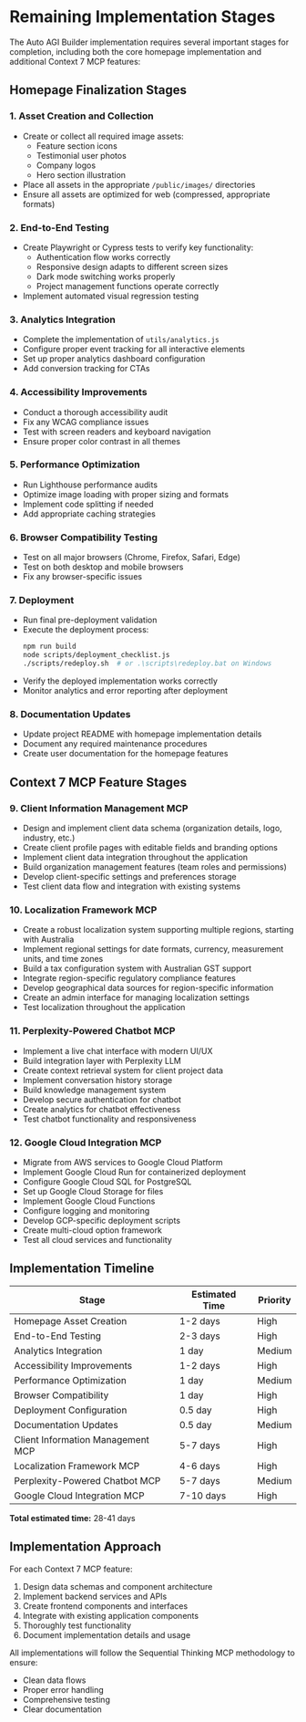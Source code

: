 # Remaining Implementation Stages

The Auto AGI Builder implementation requires several important stages for completion, including both the core homepage implementation and additional Context 7 MCP features:

## Homepage Finalization Stages

### 1. Asset Creation and Collection

- Create or collect all required image assets:
  - Feature section icons 
  - Testimonial user photos
  - Company logos
  - Hero section illustration
- Place all assets in the appropriate `/public/images/` directories
- Ensure all assets are optimized for web (compressed, appropriate formats)

### 2. End-to-End Testing

- Create Playwright or Cypress tests to verify key functionality:
  - Authentication flow works correctly
  - Responsive design adapts to different screen sizes
  - Dark mode switching works properly
  - Project management functions operate correctly
- Implement automated visual regression testing

### 3. Analytics Integration

- Complete the implementation of `utils/analytics.js`
- Configure proper event tracking for all interactive elements
- Set up proper analytics dashboard configuration
- Add conversion tracking for CTAs

### 4. Accessibility Improvements

- Conduct a thorough accessibility audit
- Fix any WCAG compliance issues
- Test with screen readers and keyboard navigation
- Ensure proper color contrast in all themes

### 5. Performance Optimization

- Run Lighthouse performance audits
- Optimize image loading with proper sizing and formats
- Implement code splitting if needed
- Add appropriate caching strategies

### 6. Browser Compatibility Testing

- Test on all major browsers (Chrome, Firefox, Safari, Edge)
- Test on both desktop and mobile browsers
- Fix any browser-specific issues

### 7. Deployment

- Run final pre-deployment validation
- Execute the deployment process:
  ```bash
  npm run build
  node scripts/deployment_checklist.js
  ./scripts/redeploy.sh  # or .\scripts\redeploy.bat on Windows
  ```
- Verify the deployed implementation works correctly
- Monitor analytics and error reporting after deployment

### 8. Documentation Updates

- Update project README with homepage implementation details
- Document any required maintenance procedures
- Create user documentation for the homepage features

## Context 7 MCP Feature Stages

### 9. Client Information Management MCP

- Design and implement client data schema (organization details, logo, industry, etc.)
- Create client profile pages with editable fields and branding options
- Implement client data integration throughout the application
- Build organization management features (team roles and permissions)
- Develop client-specific settings and preferences storage
- Test client data flow and integration with existing systems

### 10. Localization Framework MCP

- Create a robust localization system supporting multiple regions, starting with Australia
- Implement regional settings for date formats, currency, measurement units, and time zones
- Build a tax configuration system with Australian GST support
- Integrate region-specific regulatory compliance features
- Develop geographical data sources for region-specific information
- Create an admin interface for managing localization settings
- Test localization throughout the application

### 11. Perplexity-Powered Chatbot MCP

- Implement a live chat interface with modern UI/UX
- Build integration layer with Perplexity LLM
- Create context retrieval system for client project data
- Implement conversation history storage
- Build knowledge management system
- Develop secure authentication for chatbot
- Create analytics for chatbot effectiveness
- Test chatbot functionality and responsiveness

### 12. Google Cloud Integration MCP

- Migrate from AWS services to Google Cloud Platform
- Implement Google Cloud Run for containerized deployment
- Configure Google Cloud SQL for PostgreSQL
- Set up Google Cloud Storage for files
- Implement Google Cloud Functions
- Configure logging and monitoring
- Develop GCP-specific deployment scripts
- Create multi-cloud option framework
- Test all cloud services and functionality

## Implementation Timeline

| Stage | Estimated Time | Priority |
|-------|----------------|----------|
| Homepage Asset Creation | 1-2 days | High |
| End-to-End Testing | 2-3 days | High |
| Analytics Integration | 1 day | Medium |
| Accessibility Improvements | 1-2 days | High |
| Performance Optimization | 1 day | Medium |
| Browser Compatibility | 1 day | High |
| Deployment Configuration | 0.5 day | High |
| Documentation Updates | 0.5 day | Medium |
| Client Information Management MCP | 5-7 days | High |
| Localization Framework MCP | 4-6 days | High |
| Perplexity-Powered Chatbot MCP | 5-7 days | Medium |
| Google Cloud Integration MCP | 7-10 days | High |

**Total estimated time:** 28-41 days

## Implementation Approach

For each Context 7 MCP feature:
1. Design data schemas and component architecture
2. Implement backend services and APIs
3. Create frontend components and interfaces
4. Integrate with existing application components
5. Thoroughly test functionality
6. Document implementation details and usage

All implementations will follow the Sequential Thinking MCP methodology to ensure:
- Clean data flows
- Proper error handling
- Comprehensive testing
- Clear documentation

